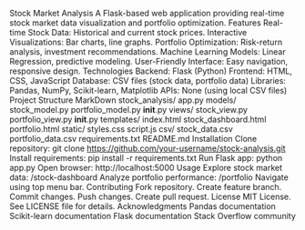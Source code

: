 Stock Market Analysis
A Flask-based web application providing real-time stock market data visualization and portfolio optimization.
Features
Real-time Stock Data: Historical and current stock prices.
Interactive Visualizations: Bar charts, line graphs.
Portfolio Optimization: Risk-return analysis, investment recommendations.
Machine Learning Models: Linear Regression, predictive modeling.
User-Friendly Interface: Easy navigation, responsive design.
Technologies
Backend: Flask (Python)
Frontend: HTML, CSS, JavaScript
Database: CSV files (stock data, portfolio data)
Libraries: Pandas, NumPy, Scikit-learn, Matplotlib
APIs: None (using local CSV files)
Project Structure
MarkDown
stock_analysis/
app.py
models/
stock_model.py
portfolio_model.py
__init__.py
views/
stock_view.py
portfolio_view.py
__init__.py
templates/
index.html
stock_dashboard.html
portfolio.html
static/
styles.css
script.js
csv/
stock_data.csv
portfolio_data.csv
requirements.txt
README.md
Installation
Clone repository: git clone https://github.com/your-username/stock-analysis.git
Install requirements: pip install -r requirements.txt
Run Flask app: python app.py
Open browser: http://localhost:5000
Usage
Explore stock market data: /stock-dashboard
Analyze portfolio performance: /portfolio
Navigate using top menu bar.
Contributing
Fork repository.
Create feature branch.
Commit changes.
Push changes.
Create pull request.
License
MIT License. See LICENSE file for details.
Acknowledgments
Pandas documentation
Scikit-learn documentation
Flask documentation
Stack Overflow community
